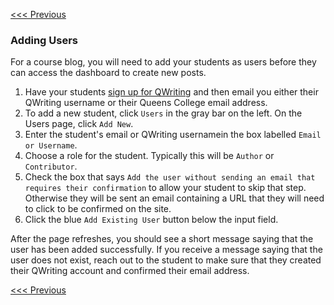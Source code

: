 [<<< Previous](pages.md)

### Adding Users

For a course blog, you will need to add your students as users before they can access the dashboard to create new posts.

1. Have your students [sign up for QWriting](http://social.qwriting.qc.cuny.edu/register/) and then email you either their QWriting username or their Queens College email address.
2. To add a new student, click `Users` in the gray bar on the left. On the Users page, click `Add New`.
3. Enter the student's email or QWriting usernamein the box labelled `Email or Username`.
4. Choose a role for the student. Typically this will be `Author` or `Contributor`.
5. Check the box that says `Add the user without sending an email that requires their confirmation` to allow your student to skip that step. Otherwise they will be sent an email containing a URL that they will need to click to be confirmed on the site.
6. Click the blue `Add Existing User` button below the input field.

After the page refreshes, you should see a short message saying that the user has been added successfully. If you receive a message saying that the user does not exist, reach out to the student to make sure that they created their QWriting account and confirmed their email address.

[<<< Previous](pages.md)
